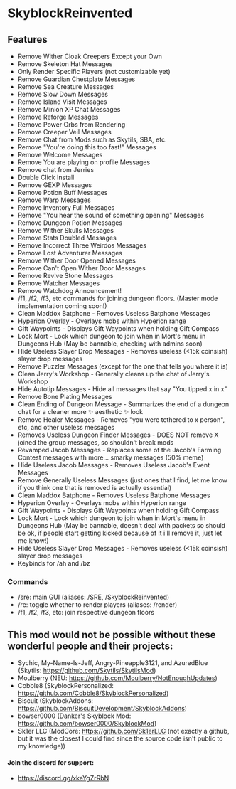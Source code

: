 # SkyblockReinvented
## Features
* Remove Wither Cloak Creepers Except your Own
* Remove Skeleton Hat Messages
* Only Render Specific Players (not customizable yet)
* Remove Guardian Chestplate Messages
* Remove Sea Creature Messages
* Remove Slow Down Messages
* Remove Island Visit Messages
* Remove Minion XP Chat Messages
* Remove Reforge Messages
* Remove Power Orbs from Rendering
* Remove Creeper Veil Messages
* Remove Chat from Mods such as Skytils, SBA, etc.
* Remove "You're doing this too fast!" Messages
* Remove Welcome Messages
* Remove You are playing on profile Messages
* Remove chat from Jerries
* Double Click Install
* Remove GEXP Messages
* Remove Potion Buff Messages
* Remove Warp Messages
* Remove Inventory Full Messages
* Remove "You hear the sound of something opening" Messages
* Remove Dungeon Potion Messages
* Remove Wither Skulls Messages
* Remove Stats Doubled Messages
* Remove Incorrect Three Weirdos Messages
* Remove Lost Adventurer Messages
* Remove Wither Door Opened Messages
* Remove Can't Open Wither Door Messages
* Remove Revive Stone Messages
* Remove Watcher Messages
* Remove Watchdog Announcement!
* /f1, /f2, /f3, etc commands for joining dungeon floors. (Master mode implementation coming soon!)
* Clean Maddox Batphone - Removes Useless Batphone Messages
* Hyperion Overlay - Overlays mobs within Hyperion range
* Gift Waypoints - Displays Gift Waypoints when holding Gift Compass
* Lock Mort - Lock which dungeon to join when in Mort's menu in Dungeons Hub (May be bannable, checking with admins soon)
* Hide Useless Slayer Drop Messages - Removes useless (<15k coinsish) slayer drop messages
* Remove Puzzler Messages (except for the one that tells you where it is)
* Clean Jerry's Workshop - Generally cleans up the chat of Jerry's Workshop
* Hide Autotip Messages - Hide all messages that say "You tipped x in x"
* Remove Bone Plating Messages
* Clean Ending of Dungeon Message - Summarizes the end of a dungeon chat for a cleaner more :sparkles: aesthetic :sparkles: look
* Remove Healer Messages - Removes "you were tethered to x person", etc, and other useless messages
* Removes Useless Dungeon Finder Messages - DOES NOT remove X joined the group messages, so shouldn't break mods
* Revamped Jacob Messages - Replaces some of the Jacob's Farming Contest messages with more... smarky messages (50% meme)
* Hide Useless Jacob Messages - Removes Useless Jacob's Event Messages
* Remove Generally Useless Messages (just ones that I find, let me know if you think one that is removed is actually essential)
* Clean Maddox Batphone - Removes Useless Batphone Messages
* Hyperion Overlay - Overlays mobs within Hyperion range
* Gift Waypoints - Displays Gift Waypoints when holding Gift Compass
* Lock Mort - Lock which dungeon to join when in Mort's menu in Dungeons Hub (May be bannable, doesn't deal with packets so should be ok, if people start getting kicked because of it i'll remove it, just let me know!)
* Hide Useless Slayer Drop Messages - Removes useless (<15k coinsish) slayer drop messages
* Keybinds for /ah and /bz
### Commands
* /sre: main GUI (aliases: /SRE, /SkyblockReinvented)
* /re: toggle whether to render players (aliases: /render)
* /f1, /f2, /f3, etc: join respective dungeon floors
## This mod would not be possible without these wonderful people and their projects:
* Sychic, My-Name-Is-Jeff, Angry-Pineapple3121, and AzuredBlue (Skytils: https://github.com/Skytils/SkytilsMod)
* Moulberry (NEU: https://github.com/Moulberry/NotEnoughUpdates)
* Cobble8 (SkyblockPersonalized: https://github.com/Cobble8/SkyblockPersonalized)
* Biscuit (SkyblockAddons: https://github.com/BiscuitDevelopment/SkyblockAddons)
* bowser0000 (Danker's Skyblock Mod: https://github.com/bowser0000/SkyblockMod)
* Sk1er LLC (ModCore: https://github.com/Sk1erLLC (not exactly a github, but it was the closest I could find since the source code isn't public to my knowledge))
#### Join the discord for support: 
* https://discord.gg/xkeYgZrRbN
